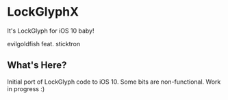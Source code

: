 # LockGlyphX

It's LockGlyph for iOS 10 baby!

evilgoldfish feat. sticktron


## What's Here?

Initial port of LockGlyph code to iOS 10. Some bits are non-functional. Work in progress :)

